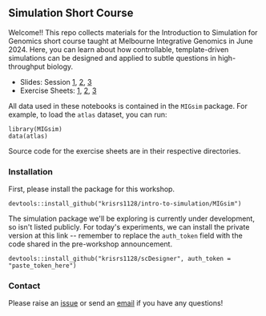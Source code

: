 
## Simulation Short Course

Welcome!! This repo collects materials for the Introduction to Simulation for
Genomics short course taught at Melbourne Integrative Genomics in June 2024.
Here, you can learn about how controllable, template-driven simulations can be
designed and applied to subtle questions in high-throughput biology.

* Slides: Session [1](https://go.wisc.edu/gfj36r), [2](https://go.wisc.edu/rc776i), [3](https://github.com/krisrs1128/intro-to-simulation/)
* Exercise Sheets: [1](https://connect.doit.wisc.edu/content/40e0e34c-c63f-444b-b5bf-9c696aa4fcf9), [2](https://connect.doit.wisc.edu/content/a8967d1a-2b04-4a23-b040-1f78e375d13d), [3](https://github.com/krisrs1128/intro-to-simulation/)

All data used in these notebooks is contained in the `MIGsim` package. For
example, to load the `atlas` dataset, you can run:

```
library(MIGsim)
data(atlas)
```

Source code for the exercise sheets are in their respective directories.

### Installation

First, please install the package for this workshop.

```{r}
devtools::install_github("krisrs1128/intro-to-simulation/MIGsim")
```

The simulation package we'll be exploring is currently under development, so
isn't listed publicly. For today's experiments, we can install the private
version at this link -- remember to replace the `auth_token` field with the code
shared in the pre-workshop announcement.

```{r}
devtools::install_github("krisrs1128/scDesigner", auth_token = "paste_token_here")
```

### Contact

Please raise an [issue](https://github.com/krisrs1128/intro-to-simulation/issues) or send an [email](mailto:ksankaran@wisc.edu) if you have any questions!
